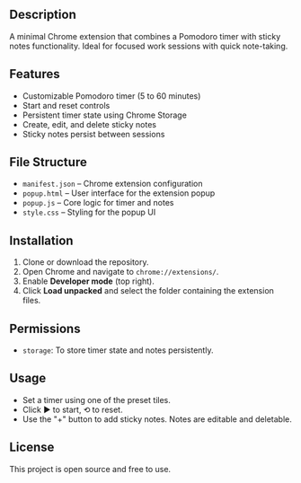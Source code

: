 ## Description

A minimal Chrome extension that combines a Pomodoro timer with sticky notes functionality. Ideal for focused work sessions with quick note-taking.

## Features

- Customizable Pomodoro timer (5 to 60 minutes)
- Start and reset controls
- Persistent timer state using Chrome Storage
- Create, edit, and delete sticky notes
- Sticky notes persist between sessions

## File Structure

- `manifest.json` – Chrome extension configuration
- `popup.html` – User interface for the extension popup
- `popup.js` – Core logic for timer and notes
- `style.css` – Styling for the popup UI

## Installation

1. Clone or download the repository.
2. Open Chrome and navigate to `chrome://extensions/`.
3. Enable **Developer mode** (top right).
4. Click **Load unpacked** and select the folder containing the extension files.

## Permissions

- `storage`: To store timer state and notes persistently.

## Usage

- Set a timer using one of the preset tiles.
- Click ▶ to start, ⟲ to reset.
- Use the "+" button to add sticky notes. Notes are editable and deletable.

## License

This project is open source and free to use.
